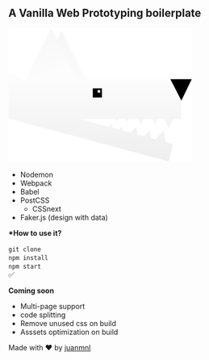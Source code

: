## A Vanilla Web Prototyping boilerplate

![Wolfie!](https://github.com/juanmnl/proto/blob/master/src/public/assets/wolfang.svg)

* Nodemon
* Webpack
* Babel
* PostCSS
  * CSSnext
* Faker.js (design with data)

**\*How to use it?**

`git clone`  
`npm install`  
`npm start`  
✅

**Coming soon**

* Multi-page support
* code splitting
* Remove unused css on build
* Asssets optimization on build

Made with ❤️ by [juanmnl](http://www.twitter.com/_juanmnl)
